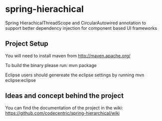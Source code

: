 spring-hierachical
==================

Spring HierachicalThreadScope and CircularAutowired annotation to support better dependency injection for component based UI frameworks 

Project Setup
-------------

You will need to install maven from http://maven.apache.org/ 

To build the binary please run:
    mvn package
    
Eclipse users should genereate the eclipse settings by running
    mvn eclipse:eclipse
    
Ideas and concept behind the project
------------------------------------

You can find the documentation of the project in the wiki: https://github.com/codecentric/spring-hierarchical/wiki